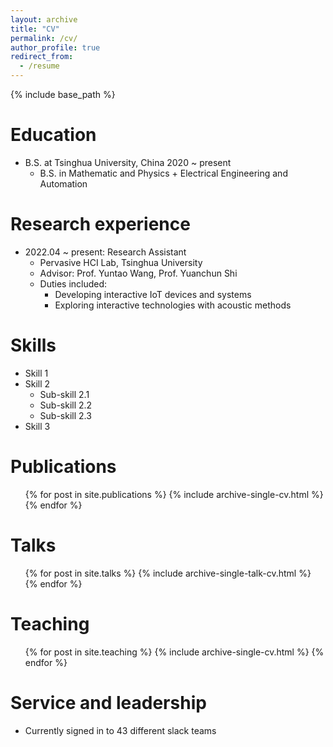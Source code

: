 ```yaml
---
layout: archive
title: "CV"
permalink: /cv/
author_profile: true
redirect_from:
  - /resume
---
```


{% include base_path %}

Education
======
* B.S. at Tsinghua University, China  2020 ~ present
  * B.S. in Mathematic and Physics + Electrical Engineering and Automation

Research experience
======
* 2022.04 ~ present: Research Assistant
  * Pervasive HCI Lab, Tsinghua University
  * Advisor: Prof. Yuntao Wang, Prof. Yuanchun Shi
  * Duties included: 
    * Developing interactive IoT devices and systems
    * Exploring interactive technologies with acoustic methods
  
Skills
======
* Skill 1
* Skill 2
  * Sub-skill 2.1
  * Sub-skill 2.2
  * Sub-skill 2.3
* Skill 3

Publications
======
  <ul>{% for post in site.publications %}
    {% include archive-single-cv.html %}
  {% endfor %}</ul>
  
Talks
======
  <ul>{% for post in site.talks %}
    {% include archive-single-talk-cv.html %}
  {% endfor %}</ul>
  
Teaching
======
  <ul>{% for post in site.teaching %}
    {% include archive-single-cv.html %}
  {% endfor %}</ul>
  
Service and leadership
======
* Currently signed in to 43 different slack teams
